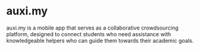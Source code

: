 # auxi.my
auxi.my is a mobile app that serves as a collaborative crowdsourcing platform, designed to connect students who need assistance with knowledgeable helpers who can guide them towards their academic goals. 

